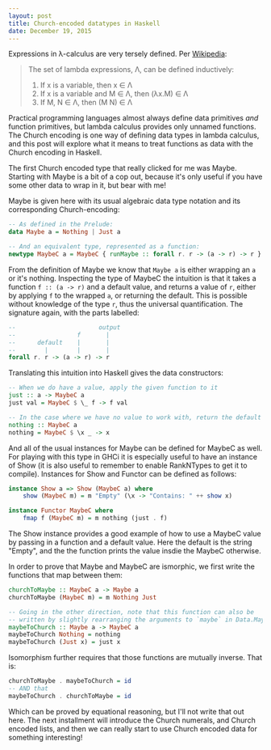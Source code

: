 ```yaml
---
layout: post
title: Church-encoded datatypes in Haskell
date: December 19, 2015
---
```


Expressions in  λ-calculus are very tersely defined. Per [Wikipedia][lambda-definition]:

[lambda-definition]: https://en.wikipedia.org/wiki/Lambda_calculus#Definition


> The set of lambda expressions, Λ, can be defined inductively:
>
> 1. If x is a variable, then x ∈ Λ
> 2. If x is a variable and M ∈ Λ, then (λx.M) ∈ Λ
> 3. If M, N ∈ Λ, then (M N) ∈ Λ

Practical programming languages almost always define data primitives *and* function primitives, but
lambda calculus provides only unnamed functions. The Church encoding is one way of defining data types
in lambda calculus, and this post will explore what it means to treat functions as data with the
Church encoding in Haskell.

The first Church encoded type that really clicked for me was Maybe. Starting with Maybe
is a bit of a cop out, because it's only useful if you have some other data to wrap in it, but bear
with me!

Maybe is given here with its usual algebraic data type notation and its corresponding Church-encoding:

```haskell
-- As defined in the Prelude:
data Maybe a = Nothing | Just a

-- And an equivalent type, represented as a function:
newtype MaybeC a = MaybeC { runMaybe :: forall r. r -> (a -> r) -> r }
```

From the definition of Maybe we know that `Maybe a` is either wrapping an `a` or it's nothing. Inspecting the type
of MaybeC the intuition is that it takes a function `f :: (a -> r)` and a default value, and returns a value of `r`, 
either by applying `f` to the wrapped `a`, or returning the default. This is possible without knowledge of the type `r`,
 thus the universal quantification. The signature again, with the parts labelled:

```haskell
--                       output
--                 f       |
--      default    |       |
--        |        |       |
forall r. r -> (a -> r) -> r
```


Translating this intuition into Haskell gives the data constructors:

```haskell
-- When we do have a value, apply the given function to it
just :: a -> MaybeC a
just val = MaybeC $ \_ f -> f val

-- In the case where we have no value to work with, return the default
nothing :: MaybeC a
nothing = MaybeC $ \x _ -> x
```


And all of the usual instances for Maybe can be defined for MaybeC as well. For playing with this
type in GHCi it is especially useful to have an instance of Show (it is also useful to remember to
enable RankNTypes to get it to compile). Instances for Show and Functor can be defined
as follows:

```haskell
instance Show a => Show (MaybeC a) where
    show (MaybeC m) = m "Empty" (\x -> "Contains: " ++ show x)

instance Functor MaybeC where
    fmap f (MaybeC m) = m nothing (just . f)
```

The Show instance provides a good example of how to use a MaybeC value by passing in a
function and a default value. Here the default is the string "Empty", and the the function prints
the value insdie the MaybeC otherwise.

In order to prove that Maybe and MaybeC are ismorphic, we first write the functions that map
between them:

```haskell
churchToMaybe :: MaybeC a -> Maybe a
churchToMaybe (MaybeC m) = m Nothing Just

-- Going in the other direction, note that this function can also be
-- written by slightly rearranging the arguments to `maybe` in Data.Maybe
maybeToChurch :: Maybe a -> MaybeC a
maybeToChurch Nothing = nothing
maybeToChurch (Just x) = just x
```

Isomorphism further requires that those functions are mutually inverse. That is:

```haskell
churchToMaybe . maybeToChurch = id
-- AND that
maybeToChurch . churchToMaybe = id
```

Which can be proved by equational reasoning, but I'll not write that out here. The next installment
will introduce the Church numerals, and Church encoded lists, and then we can really start to use
Church encoded data for something interesting!
